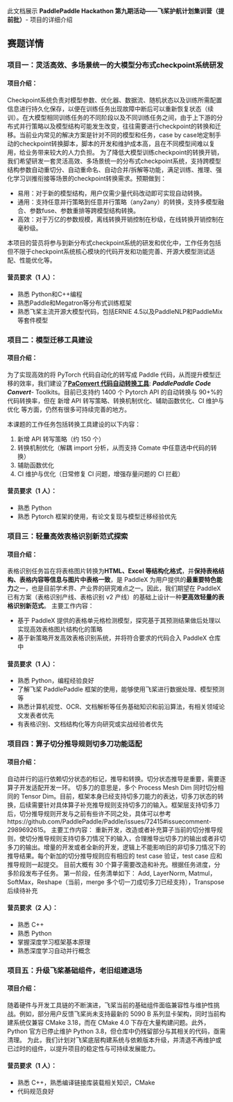 此文档展示 **PaddlePaddle Hackathon 第九期活动——飞桨护航计划集训营（提前批）**- 项目的详细介绍

## 赛题详情

### 项目一：灵活高效、多场景统一的大模型分布式checkpoint系统研发

#### 项目介绍：

Checkpoint系统负责对模型参数、优化器、数据流、随机状态以及训练所需配置信息进行持久化保存，以便在训练任务出现故障中断后可以重新恢复状态（续训）。在大模型相同训练任务的不同阶段以及不同训练任务之间，由于上下游的分布式并行策略以及模型结构可能发生改变，往往需要进行checkpoint的转换和迁移。当前业内常见的解决方案是针对不同的模型和任务，case by case地定制手动的checkpoint转换脚本，脚本的开发和维护成本高，且在不同模型间难以复用，给业务带来较大的人力负担。
为了降低大模型训练checkpoint的转换开销，我们希望研发一套灵活高效、多场景统一的分布式checkpoint系统，支持跨模型结构参数自动重切分、自动重命名、自动合并/拆解等功能，满足训练、推理、强化学习训推衔接等场景的checkpoint转换需求。预期做到：

* 易用：对于新的模型结构，用户仅需少量代码改动即可实现自动转换。
* 通用：支持任意并行策略到任意并行策略（any2any）的转换，支持多模型融合、参数fuse、参数重排等跨模型结构转换。
* 高效：对于万亿的参数规模，离线转换开销控制在秒级，在线转换开销控制在毫秒级。

本项目的营员将参与到新分布式checkpoint系统的研发和优化中，工作任务包括但不限于checkpoint系统核心模块的代码开发和功能完善、开源大模型测试适配、性能优化等。

#### 营员要求（1 人）：

- 熟悉 Python和C++编程
- 熟悉Paddle和Megatron等分布式训练框架
- 熟悉飞桨主流开源大模型代码，包括ERNIE 4.5以及PaddleNLP和PaddleMix等套件模型

### 项目二：模型迁移工具建设

#### 项目介绍：

为了实现高效的将 PyTorch 代码自动化的转写成 Paddle 代码，从而提升模型迁移的效率，我们建设了[**PaConvert 代码自动转换工具**](https://github.com/PaddlePaddle/PaConvert): **_PaddlePaddle Code Convert_**- Toolkits。目前已支持约 1400 个 Pytorch API 的自动转换与 90+%的代码转换率，但在 新增 API 转写策略、转换机制优化、辅助函数优化、CI 维护与优化 等方面，仍然有很多可持续完善的地方。

本课题的工作任务包括转换工具建设的以下内容：

1. 新增 API 转写策略（约 150 个）
2. 转换机制优化（解耦 import 分析，从而支持 Comate 中任意选中代码的转换）
3. 辅助函数优化
4. CI 维护与优化（日常修复 CI 问题，增强存量问题的 CI 拦截）

#### 营员要求（1 人）：

- 熟悉 Python
- 熟悉 Pytorch 框架的使用，有论文复现与模型迁移经验优先

### 项目三：轻量高效表格识别新范式探索

#### 项目介绍：

表格识别任务旨在将表格图片转换为**HTML、Excel 等结构化格式**，并**保持表格结构、表格内容等信息与图片中表格一致**，是 PaddleX 为用户提供的**最重要特色能力**之一，也是目前学术界、产业界的研究难点之一。因此，我们期望在 PaddleX 已有方案（表格识别产线、表格识别 v2 产线）的基础上设计一种**更高效轻量的表格识别新范式**。
主要工作内容：

- 基于 PaddleX 提供的表格单元格检测模型，探究基于其预测结果做后处理以实现高效表格图片结构化的策略
- 基于新策略开发高效表格识别系统，并将符合要求的代码合入 PaddleX 仓库中

#### 营员要求（1 人）：

- 熟悉 Python，编程经验良好
- 了解飞桨 PaddlePaddle 框架的使用，能够使用飞桨进行数据处理、模型预测等
- 熟悉计算机视觉、OCR、文档解析等任务基础知识和前沿算法，有相关领域论文发表者优先
- 有表格识别、文档结构化等方向研究或实战经验者优先

### 项目四：算子切分推导规则切多刀功能适配

#### 项目介绍：

自动并行的运行依赖切分状态的标记，推导和转换。切分状态推导是重要，需要逐算子开发适配开发一环。
切多刀的意思是，多个 Process Mesh Dim 同时切分相同的 Tensor Dim。目前，框架本身已经支持切多刀能力的表达，切多刀状态的转换，后续需要针对具体算子补充推导规则支持切多刀的输入。框架层支持切多刀后，切分推导规则开发与之前有些许不同之处，具体可以参考https://github.com/PaddlePaddle/Paddle/issues/72415#issuecomment-2989692615。
主要工作内容：
重新开发，改造或者补充算子当前的切分推导规则，使切分推导规则支持切多刀情况下的输入，合理推导出切多刀的输出或者非切多刀的输出。增量的开发或者全新的开发，逻辑上不能影响旧的非切多刀情况下的推导结果。每个新加的切分推导规则应有相应的 test case 验证，test case 应和推导规则一起提交。
目前大概有 30 个算子需要改造和补充。根据任务进度，分多阶段发布子任务。
第一阶段，任务清单如下：
Add, LayerNorm, Matmul，SoftMax，Reshape（当前，merge 多个切一刀成切多刀已经支持），Transpose
后续待补充

#### 营员要求（2 人）：

- 熟悉 C++
- 熟悉 Python
- 掌握深度学习框架基本原理
- 熟悉深度学习自动并行概念

### 项目五：升级飞桨基础组件，老旧组建退场

#### 项目介绍：

随着硬件与开发工具链的不断演进，飞桨当前的基础组件面临兼容性与维护性挑战。例如，部分用户反馈飞桨尚未支持最新的 5090 B 系列显卡架构，同时当前构建系统仅兼容 CMake 3.18，而在 CMake 4.0 下存在大量构建问题。此外，Python 官方已停止维护 Python 3.8，但仓库中仍残留部分与其相关的代码，亟需清理。
为此，我们计划对飞桨底层构建系统与依赖版本升级，并清退不再维护或已过时的组件，以提升项目的稳定性与可持续发展能力。

#### 营员要求（1 人）：

- 熟悉 C++，熟悉编译链接库装载相关知识，CMake
- 代码规范良好
